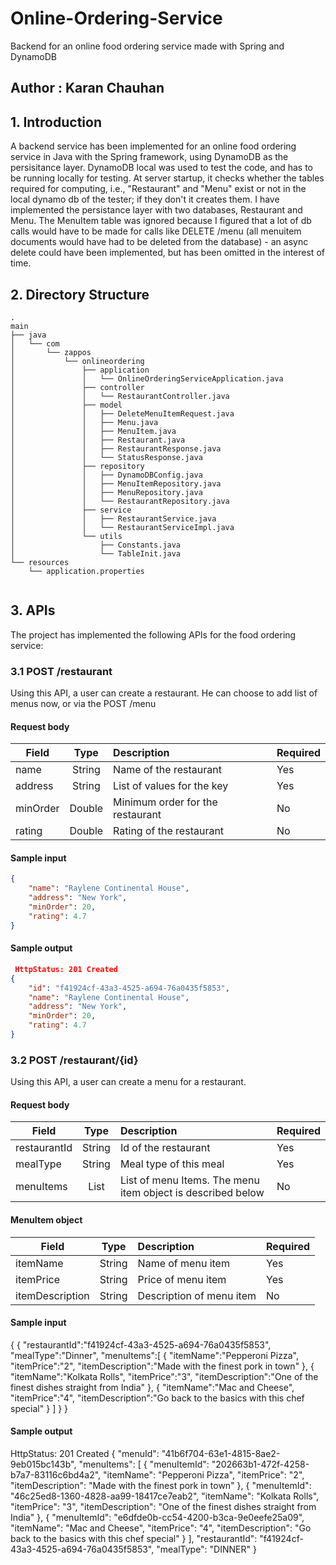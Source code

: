 # Online-Ordering-Service
Backend for an online food ordering service made with Spring and DynamoDB

## Author : Karan Chauhan 

## 1. Introduction

A backend service has been implemented for an online food ordering service in Java with the Spring framework, using
DynamoDB as the persisitance layer. DynamoDB local was used to test the code, and has to be running locally for testing.
At server startup, it checks whether the tables required for computing, i.e., "Restaurant" and "Menu" exist or not
in the local dynamo db of the tester; if they don't it creates them. 
I have implemented the persistance layer with two databases, Restaurant and Menu. The MenuItem table was ignored because
I figured that a lot of db calls would have to be made for calls like DELETE /menu (all menuitem documents would have had to 
be deleted from the database) - an async delete could have been implemented, but has been omitted in the interest of time.

## 2. Directory Structure


```
.
main
├── java
│   └── com
│       └── zappos
│           └── onlineordering
│               ├── application
│               │   └── OnlineOrderingServiceApplication.java
│               ├── controller
│               │   └── RestaurantController.java
│               ├── model
│               │   ├── DeleteMenuItemRequest.java
│               │   ├── Menu.java
│               │   ├── MenuItem.java
│               │   ├── Restaurant.java
│               │   ├── RestaurantResponse.java
│               │   └── StatusResponse.java
│               ├── repository
│               │   ├── DynamoDBConfig.java
│               │   ├── MenuItemRepository.java
│               │   ├── MenuRepository.java
│               │   └── RestaurantRepository.java
│               ├── service
│               │   ├── RestaurantService.java
│               │   └── RestaurantServiceImpl.java
│               └── utils
│                   ├── Constants.java
│                   └── TableInit.java
└── resources
    └── application.properties


```


## 3. APIs

The project has implemented the following APIs for the food ordering service:

### 3.1 POST /restaurant

Using this API, a user can create a restaurant. He can choose to add list of menus now, or via the POST /menu

#### Request body
| Field        | Type           | Description  |  Required  |
| ------------- |:-------------:| :-------------| :-------------|
|name    | String | Name of the restaurant | Yes |
| address     | String      |   List of values for the key | Yes |
| minOrder | Double |  Minimum order for the restaurant | No|
| rating | Double |  Rating of the restaurant | No|


#### Sample input
```json
{
    "name": "Raylene Continental House",
    "address": "New York",
    "minOrder": 20,
    "rating": 4.7
}
```
#### Sample output
```json
 HttpStatus: 201 Created
{
    "id": "f41924cf-43a3-4525-a694-76a0435f5853",
    "name": "Raylene Continental House",
    "address": "New York",
    "minOrder": 20,
    "rating": 4.7
}
```

### 3.2 POST /restaurant/{id}

Using this API, a user can create a menu for a restaurant. 

#### Request body
| Field        | Type           | Description  |  Required  |
| ------------- |:-------------:| :-------------| :-------------|
|restaurantId    | String | Id of the restaurant | Yes |
| mealType     | String      |   Meal type of this meal | Yes |
| menuItems | List<MenuItem> | List of menu Items. The menu item object is described below | No|

#### MenuItem object
| Field        | Type           | Description  |  Required  |
| ------------- |:-------------:| :-------------| :-------------|
|itemName    | String | Name of menu item | Yes |
|itemPrice    | String | Price of menu item | Yes |
|itemDescription    | String | Description of menu item | No |

#### Sample input
{
    {
    "restaurantId":"f41924cf-43a3-4525-a694-76a0435f5853",
    "mealType":"Dinner",
    "menuItems":[
        {
            "itemName":"Pepperoni Pizza",
            "itemPrice":"2",
            "itemDescription":"Made with the finest pork in town"
        },
        {
            "itemName":"Kolkata Rolls",
            "itemPrice":"3",
            "itemDescription":"One of the finest dishes straight from India"
        },
        {
            "itemName":"Mac and Cheese",
            "itemPrice":"4",
            "itemDescription":"Go back to the basics with this chef special"
        }
     ]
}
}
#### Sample output
 HttpStatus: 201 Created
{
    "menuId": "41b6f704-63e1-4815-8ae2-9eb015bc143b",
    "menuItems": [
        {
            "menuItemId": "202663b1-472f-4258-b7a7-83116c6bd4a2",
            "itemName": "Pepperoni Pizza",
            "itemPrice": "2",
            "itemDescription": "Made with the finest pork in town"
        },
        {
            "menuItemId": "46c25ed8-1360-4828-aa99-18417ce7eab2",
            "itemName": "Kolkata Rolls",
            "itemPrice": "3",
            "itemDescription": "One of the finest dishes straight from India"
        },
        {
            "menuItemId": "e6dfde0b-cc54-4200-b3ca-9e0eefe25a09",
            "itemName": "Mac and Cheese",
            "itemPrice": "4",
            "itemDescription": "Go back to the basics with this chef special"
        }
    ],
    "restaurantId": "f41924cf-43a3-4525-a694-76a0435f5853",
    "mealType": "DINNER"
}
   
